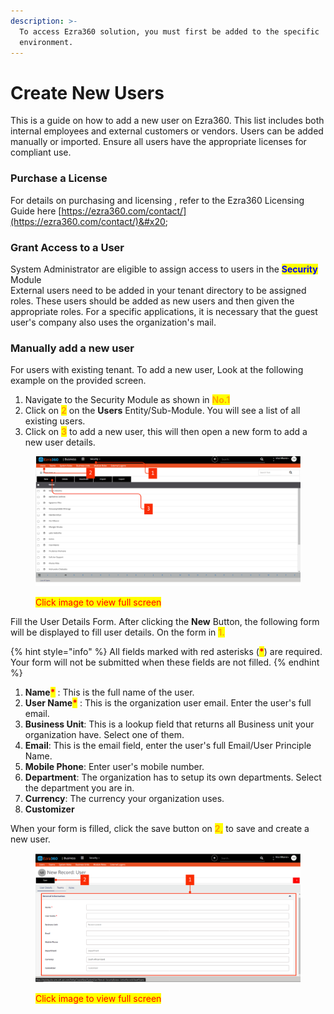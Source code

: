 ```yaml
---
description: >-
  To access Ezra360 solution, you must first be added to the specific
  environment.
---
```


# Create New Users

This is a guide on how to add a new user on Ezra360. This list includes both internal employees and external customers or vendors. Users can be added manually or imported. Ensure all users have the appropriate licenses for compliant use.

### Purchase a License

For details on purchasing and licensing , refer to the Ezra360 Licensing Guide here [https://ezra360.com/contact/](https://ezra360.com/contact/)&#x20;

### Grant Access to a User

System Administrator are eligible to assign access to users in the <mark style="color:blue;">**Security**</mark> Module\
External users need to be added in your tenant directory to be assigned roles. These users should be added as new users and then given the appropriate roles. For a specific applications, it is necessary that the guest user's company also uses the organization's mail.



### Manually add a new user

For users with existing tenant. To add a new user, Look at the following example on the provided screen.

1. Navigate to the Security Module as shown in <mark style="color:orange;">**No.1**</mark>
2. Click on <mark style="color:orange;">**2**</mark> on the **Users** Entity/Sub-Module. You will see a list of all existing users.
3. Click on <mark style="color:orange;">**3**</mark> to add a new user, this will then open a new form to add a new user details.

<figure><img src="../../.gitbook/assets/50.png" alt=""><figcaption><p><mark style="color:red;">Click image to view full screen</mark></p></figcaption></figure>

Fill the User Details Form. After clicking the **New** Button, the following form will be displayed to fill user details. On the form in <mark style="color:orange;">**1.**</mark>



{% hint style="info" %}
All fields marked with red asterisks (<mark style="color:red;">**\***</mark>) are required. Your form will not be submitted when these fields are not filled.
{% endhint %}

1. **Name**<mark style="color:red;">**\***</mark> : This is the full name of the user.
2. **User Name**<mark style="color:red;">**\***</mark> : This is the organization user email. Enter the user's full email.
3. **Business Unit**: This is a lookup field that returns all Business unit your organization have. Select one of them.
4. **Email**: This is the email field, enter the user's full Email/User Principle Name.
5. **Mobile Phone**: Enter user's mobile number.
6. **Department**: The organization has to setup its own departments. Select the department you are in.
7. **Currency**: The currency your organization uses.
8. **Customizer**

When your form is filled, click the save button on <mark style="color:orange;">**2,**</mark> to save and create a new user.

<figure><img src="../../.gitbook/assets/51.png" alt=""><figcaption><p><mark style="color:red;">Click image to view full screen</mark></p></figcaption></figure>
